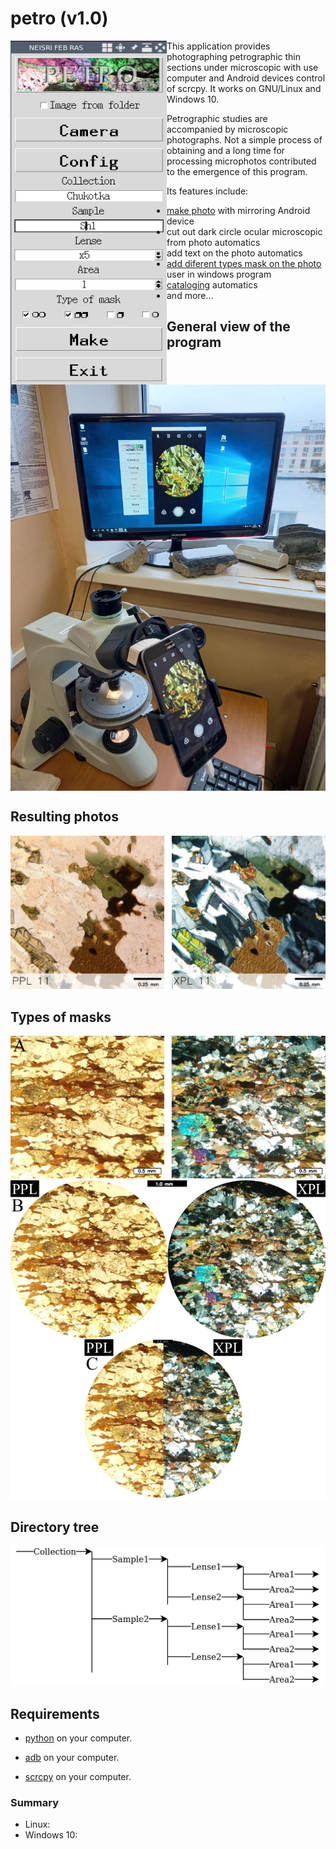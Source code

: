# petro (v1.0)

<img src="app/window_program.png" width="250" height="550" alt="petro" align="left" />

This application provides photographing petrographic thin sections under microscopic with use  computer  and Android devices control of scrcpy.  It works on GNU/Linux and Windows 10.

Petrographic studies are accompanied by microscopic photographs. Not a simple process of obtaining and a long time for processing microphotos contributed to the emergence of this program.

Its features include:
 - [make photo](#resulting-photos) with mirroring Android device
 - cut out dark circle ocular microscopic from photo automatics
 - add text on the photo automatics
 - [add diferent types mask on the photo](#types-of-masks) user in windows program
 - [cataloging](#directory-tree) automatics
 - and more…

## General view of the program

<img src="app/photo_0.jpeg" width="650" height="650" alt="view" align="center" />

## Resulting photos

![resulting photos](app/photo_1.jpeg)

## Types of masks

![types of masks](app/photo_2.png)

## Directory tree

![directory tree](app/tree_catalogs.png)

## Requirements

- [python][link-python] on your computer.

[link-python]: https://www.python.org/downloads

 - [adb][link-adb] on your computer.

[link-adb]: https://developer.android.com/studio/command-line/adb

 - [scrcpy][link-scrcpy] on your computer.

[link-scrcpy]: https://github.com/Genymobile/scrcpy
 
 

### Summary

 - Linux:
 - Windows 10:

